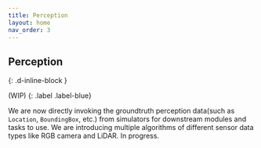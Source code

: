 ```yaml
---
title: Perception
layout: home
nav_order: 3
---
```


## Perception
{: .d-inline-block }

(WIP)
{: .label .label-blue}

We are now directly invoking the groundtruth perception data(such as `Location`, `BoundingBox`, etc.) from simulators for downstream modules and tasks to use. We are introducing multiple algorithms of different sensor data types like RGB camera and LiDAR. In progress.
